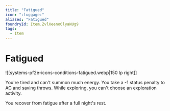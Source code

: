 ```yaml
---
title: "Fatigued"
icon: ":luggage:"
aliases: "Fatigued"
foundryId: Item.ZvlXeeno0lyaNUg9
tags:
  - Item
---
```


# Fatigued
![[systems-pf2e-icons-conditions-fatigued.webp|150 lp right]]

You're tired and can't summon much energy. You take a -1 status penalty to AC and saving throws. While exploring, you can't choose an exploration activity.

You recover from fatigue after a full night's rest.



